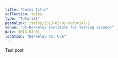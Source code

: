 ```yaml
---
title: "Dummy title"
collection: talks
type: "Tutorial"
permalink: /talks/2013-03-01-tutorial-1
venue: "UC-Berkeley Institute for Testing Science"
date: 2013-03-01
location: "Berkeley CA, USA"
---
```


Test post
